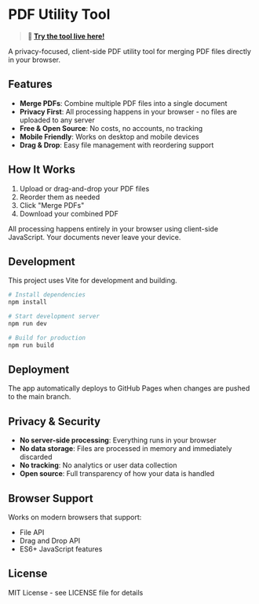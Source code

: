 # PDF Utility Tool

> **🔗 [Try the tool live here!](https://YOUR_USERNAME.github.io/PDF-Utilities)**

A privacy-focused, client-side PDF utility tool for merging PDF files directly in your browser.

## Features

- **Merge PDFs**: Combine multiple PDF files into a single document
- **Privacy First**: All processing happens in your browser - no files are uploaded to any server
- **Free & Open Source**: No costs, no accounts, no tracking
- **Mobile Friendly**: Works on desktop and mobile devices
- **Drag & Drop**: Easy file management with reordering support

## How It Works

1. Upload or drag-and-drop your PDF files
2. Reorder them as needed
3. Click "Merge PDFs"
4. Download your combined PDF

All processing happens entirely in your browser using client-side JavaScript. Your documents never leave your device.

## Development

This project uses Vite for development and building.

```bash
# Install dependencies
npm install

# Start development server
npm run dev

# Build for production
npm run build
```

## Deployment

The app automatically deploys to GitHub Pages when changes are pushed to the main branch.

## Privacy & Security

- **No server-side processing**: Everything runs in your browser
- **No data storage**: Files are processed in memory and immediately discarded
- **No tracking**: No analytics or user data collection
- **Open source**: Full transparency of how your data is handled

## Browser Support

Works on modern browsers that support:
- File API
- Drag and Drop API
- ES6+ JavaScript features

## License

MIT License - see LICENSE file for details